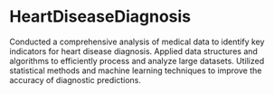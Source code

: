 # HeartDiseaseDiagnosis
Conducted a comprehensive analysis of medical data to identify key indicators for heart disease diagnosis. Applied data structures and algorithms to efficiently process and analyze large datasets. Utilized statistical methods and machine learning techniques to improve the accuracy of diagnostic predictions.
